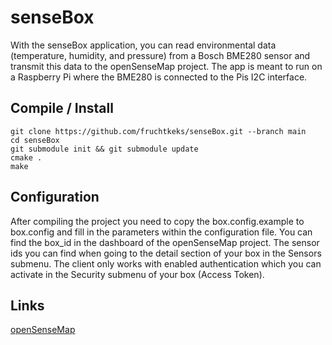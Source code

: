 # senseBox

With the senseBox application, you can read environmental data (temperature, humidity, and pressure) from a Bosch BME280 sensor and transmit this data to the openSenseMap project. The app is meant to run on a Raspberry Pi where the BME280 is connected to the Pis I2C interface.

## Compile / Install

```shell
git clone https://github.com/fruchtkeks/senseBox.git --branch main
cd senseBox
git submodule init && git submodule update
cmake .
make
```

## Configuration

After compiling the project you need to copy the box.config.example to box.config and fill in the parameters within the configuration file.
You can find the box_id in the dashboard of the openSenseMap project. The sensor ids you can find when going to the detail section of your box in the Sensors submenu.
The client only works with enabled authentication which you can activate in the Security submenu of your box (Access Token).

## Links

[openSenseMap](https://opensensemap.org)
